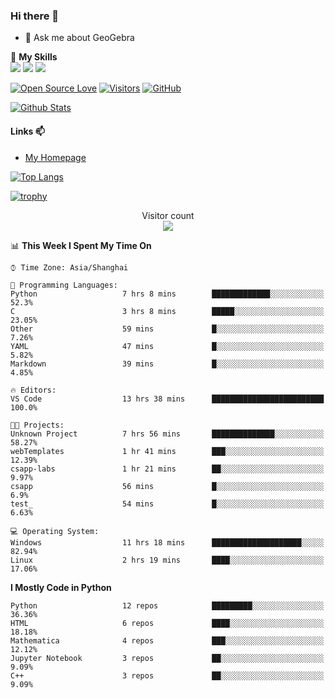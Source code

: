 ### Hi there 👋

<!--
**wuyudi/wuyudi** is a ✨ _special_ ✨ repository because its `README.md` (this file) appears on your GitHub profile.

Here are some ideas to get you started:

- 🔭 I’m currently working on ...
- 🌱 I’m currently learning ...
- 👯 I’m looking to collaborate on ...
- 🤔 I’m looking for help with ...

- 📫 How to reach me: ...
- 😄 Pronouns: ...
- ⚡ Fun fact: ...
-->

- 💬 Ask me about GeoGebra

🌟 **My Skills**  
![](https://img.shields.io/badge/-Python-3e74a2?style=flat-square&logo=Python&logoColor=fff)
![](https://img.shields.io/badge/-Mathematica-3e74a2?style=flat-square&logo=Wolfram&logoColor=fff)
![](https://img.shields.io/badge/-C%2B%2B-3e74a2?style=flat-square&logo=C%2B%2B&logoColor=fff)

[![Open Source Love](https://badges.frapsoft.com/os/v1/open-source.svg?v=103)](https://github.com/wuyudi/)
[![Visitors](https://visitor-badge.glitch.me/badge?page_id=wuyudi.wuyudi)](https://github.com/wuyudi/)
[![GitHub](https://img.shields.io/github/followers/wuyudi.svg?lable=GitHub&style=social)](https://github.com/wuyudi/)

[![Github Stats](https://github-readme-stats.vercel.app/api?username=wuyudi&show_icons=true)](https://github.com/wuyudi/)

#### Links 📫

* [My Homepage](https://wuyudi.github.io/blog/)

[![Top Langs](https://github-readme-stats.vercel.app/api/top-langs/?username=wuyudi&hide=HTML,jupyter%20notebook&layout=compact)](https://github.com/wuyudi/github-readme-stats)

[![trophy](https://github-profile-trophy.vercel.app/?username=wuyudi&theme=onedark)](https://github.com/ryo-ma/github-profile-trophy)

<p align="center"> 
  Visitor count<br>
  <img src="https://profile-counter.glitch.me/wuyudi/count.svg" />
</p>

<!--START_SECTION:waka-->
📊 **This Week I Spent My Time On** 

```text
⌚︎ Time Zone: Asia/Shanghai

💬 Programming Languages: 
Python                   7 hrs 8 mins        █████████████░░░░░░░░░░░░   52.3% 
C                        3 hrs 8 mins        █████░░░░░░░░░░░░░░░░░░░░   23.05% 
Other                    59 mins             █░░░░░░░░░░░░░░░░░░░░░░░░   7.26% 
YAML                     47 mins             █░░░░░░░░░░░░░░░░░░░░░░░░   5.82% 
Markdown                 39 mins             █░░░░░░░░░░░░░░░░░░░░░░░░   4.85%

🔥 Editors: 
VS Code                  13 hrs 38 mins      █████████████████████████   100.0%

🐱‍💻 Projects: 
Unknown Project          7 hrs 56 mins       ██████████████░░░░░░░░░░░   58.27% 
webTemplates             1 hr 41 mins        ███░░░░░░░░░░░░░░░░░░░░░░   12.39% 
csapp-labs               1 hr 21 mins        ██░░░░░░░░░░░░░░░░░░░░░░░   9.97% 
csapp                    56 mins             █░░░░░░░░░░░░░░░░░░░░░░░░   6.9% 
test_                    54 mins             █░░░░░░░░░░░░░░░░░░░░░░░░   6.63%

💻 Operating System: 
Windows                  11 hrs 18 mins      ████████████████████░░░░░   82.94% 
Linux                    2 hrs 19 mins       ████░░░░░░░░░░░░░░░░░░░░░   17.06%

```

**I Mostly Code in Python** 

```text
Python                   12 repos            █████████░░░░░░░░░░░░░░░░   36.36% 
HTML                     6 repos             ████░░░░░░░░░░░░░░░░░░░░░   18.18% 
Mathematica              4 repos             ███░░░░░░░░░░░░░░░░░░░░░░   12.12% 
Jupyter Notebook         3 repos             ██░░░░░░░░░░░░░░░░░░░░░░░   9.09% 
C++                      3 repos             ██░░░░░░░░░░░░░░░░░░░░░░░   9.09%

```



<!--END_SECTION:waka-->
